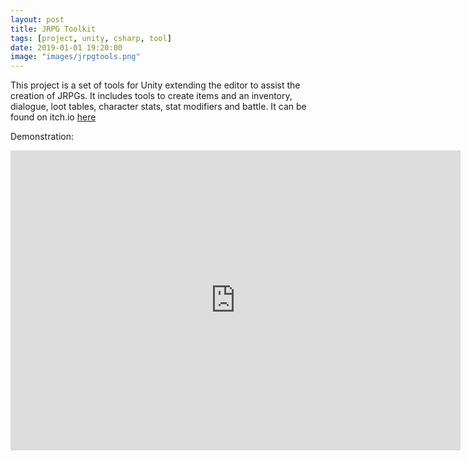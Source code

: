 ```yaml
---
layout: post
title: JRPG Toolkit
tags: [project, unity, csharp, tool]
date: 2019-01-01 19:20:00
image: "images/jrpgtools.png"
---
```


This project is a set of tools for Unity extending the editor to assist the creation of JRPGs.
It includes tools to create items and an inventory, dialogue, loot tables, character stats, stat modifiers and battle.
It can be found on itch.io [here](https://tobywishart.itch.io/jrpg-toolkit)

Demonstration:
<iframe width="720" height="480" src="http://www.youtube.com/embed/efRusr1Pybc" frameborder="0" allow="accelerometer; autoplay; encrypted-media; gyroscope; picture-in-picture" allowfullscreen>&nbsp</iframe>